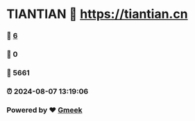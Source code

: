 # TIANTIAN :link: https://tiantian.cn 
### :page_facing_up: [6](https://tiantian.cn/tag.html) 
### :speech_balloon: 0 
### :hibiscus: 5661 
### :alarm_clock: 2024-08-07 13:19:06 
### Powered by :heart: [Gmeek](https://github.com/Meekdai/Gmeek)
